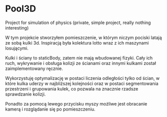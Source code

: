 # Pool3D
Project for simulation of physics (private, simple project, really nothing interesting)

W tym projekcie stworzyłem pomieszczenie, w którym niczym pociski latają ze sobą kulki 3d.
Inspiracją była kolektura lotto wraz z ich maszynami losującymi.

Kulki i ściany to staticBody, zatem nie mają wbudowanej fizyki. Cały ich ruch, wykrywanie
i obsługa kolizji ze ścianami oraz innymi kulkami został zaimplementowany ręcznie.

Wykorzystuję optymalizację w postaci liczenia odległości tylko od ścian, w które
kulka uderzy w najbliższej kolejności oraz w postaci segmentowania przestrzeni
i grupowania kulek, co pozwala na znacznie rzadsze sprawdzanie kolizji.

Ponadto za pomocą lewego przycisku myszy możliwe jest obracanie kamerą i rozglądanie
się po pomieszczeniu.
